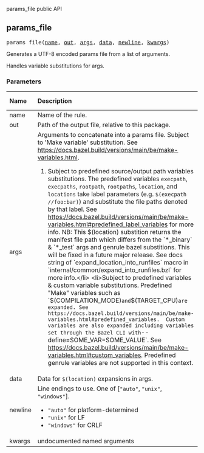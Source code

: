 <!-- Generated with Stardoc: http://skydoc.bazel.build -->

params_file public API




<a id="#params_file"></a>

## params_file

<pre>
params_file(<a href="#params_file-name">name</a>, <a href="#params_file-out">out</a>, <a href="#params_file-args">args</a>, <a href="#params_file-data">data</a>, <a href="#params_file-newline">newline</a>, <a href="#params_file-kwargs">kwargs</a>)
</pre>

Generates a UTF-8 encoded params file from a list of arguments.

Handles variable substitutions for args.


### **Parameters**


| Name  | Description | Default Value |
| :------------- | :------------- | :------------- |
| <a id="params_file-name"></a>name |  Name of the rule.   |  none |
| <a id="params_file-out"></a>out |  Path of the output file, relative to this package.   |  none |
| <a id="params_file-args"></a>args |  Arguments to concatenate into a params file.  Subject to 'Make variable' substitution. See https://docs.bazel.build/versions/main/be/make-variables.html.  <ol> <li> Subject to predefined source/output path variables substitutions.  The predefined variables `execpath`, `execpaths`, `rootpath`, `rootpaths`, `location`, and `locations` take label parameters (e.g. `$(execpath //foo:bar)`) and substitute the file paths denoted by that label.  See https://docs.bazel.build/versions/main/be/make-variables.html#predefined_label_variables for more info.  NB: This $(location) substition returns the manifest file path which differs from the `*_binary` & `*_test` args and genrule bazel substitions. This will be fixed in a future major release. See docs string of `expand_location_into_runfiles` macro in `internal/common/expand_into_runfiles.bzl` for more info.</li>  <li>Subject to predefined variables & custom variable substitutions.  Predefined "Make" variables such as `$(COMPILATION_MODE)` and `$(TARGET_CPU)` are expanded. See https://docs.bazel.build/versions/main/be/make-variables.html#predefined_variables.  Custom variables are also expanded including variables set through the Bazel CLI with `--define=SOME_VAR=SOME_VALUE`. See https://docs.bazel.build/versions/main/be/make-variables.html#custom_variables.  Predefined genrule variables are not supported in this context.</li> </ol>   |  <code>[]</code> |
| <a id="params_file-data"></a>data |  Data for <code>$(location)</code> expansions in args.   |  <code>[]</code> |
| <a id="params_file-newline"></a>newline |  Line endings to use. One of [`"auto"`, `"unix"`, `"windows"`].  <ul> <li>`"auto"` for platform-determined</li> <li>`"unix"` for LF</li> <li>`"windows"` for CRLF</li> </ul>   |  <code>"auto"</code> |
| <a id="params_file-kwargs"></a>kwargs |  undocumented named arguments   |  none |


